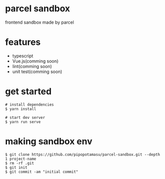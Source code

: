 # parcel sandbox
frontend sandbox made by parcel

# features
- typescript
- Vue.js(comming soon)
- lint(comming soon)
- unit test(comming soon)

# get started
```
# install dependencies
$ yarn install

# start dev server
$ yarn run serve
```

# making sandbox env
```
$ git clone https://github.com/pipopotamasu/parcel-sandbox.git --depth 1 project-name
$ rm -rf .git
$ git init
$ git commit -am "initial commit"
```